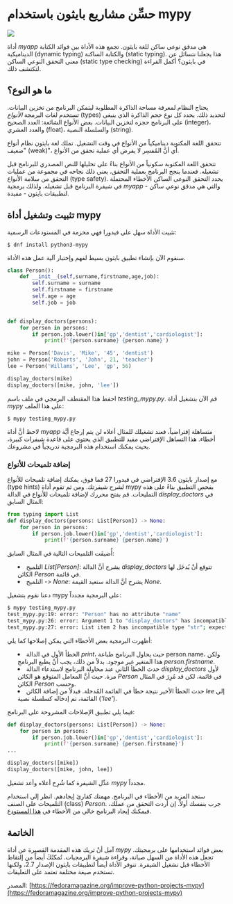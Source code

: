 # حسِّن مشاريع بايثون باستخدام mypy

<img src='https://fedoramagazine.org/wp-content/uploads/2018/02/mypy-945x400.jpg'/>

أداة *myapp* هي مدقق نوعي ساكن للغة بايثون. تجمع هذه الأداة بين فوائد الكتابة الديناميكية (dynamic typing) والكتابة الساكنة (static typing). هذا يجعلنا نتسائل عن معنى التحقق النوعي الساكن (static type checking) في بايثون؟ أكمل القراءة لتكتشف ذلك.

## ما هو النوع؟

يحتاج النظام لمعرفة مساحة الذاكرة المطلوبة ليتمكن البرنامج من تخزين البيانات. تستخدم لغات البرمجة *الأنواع* (types) لتحديد ذلك. يحدد كل نوع حجم الذاكرة الذي ينبغي على البرنامج حجزه لتخزين البيانات. بعض الأنواع الشائعة: العدد الصحيح (integer)، والعدد العشري (float)، والسلسلة النصية (string).

تتحقق اللغة المكتوبة ديناميكياً من الأنواع في وقت التشغيل. تملك لغة بايثون نظام أنواع "ضعيف (weak)"، أي أنَّ المُفسِر لا يفرض أي عملية تحقق من الأنواع.

تتحقق اللغة المكتوبة سكونياً من الأنواع بناءً على تحليلها للنص المصدري للبرنامج قبل تشغيله. فعندما ينجح البرنامج بعملية التحقق، يعني ذلك نجاحه في مجموعة من عمليات التحقق من سلامة الأنواع (type safety). يحدد التحقق النوعي الساكن الأخطاء المحتملة في شيفرة البرنامج قبل تشغيله. ولذلك برمجية *myapp* - والتي هي مدقق نوعي ساكن لتطبيقات بايثون - مفيدة.

## تثبيت وتشغيل أداة mypy

تثبيت الأداة سهل على فيدورا فهي محزمة في المستودعات الرسمية:

```
$ dnf install python3-mypy
```

سنقوم الآن بإنشاء تطبيق بايثون بسيط لفهم وإختبار آلية عمل هذه الأداة.

```python
class Person():
    def __init__(self,surname,firstname,age,job):
        self.surname = surname
        self.firstname = firstname
        self.age = age
        self.job = job


def display_doctors(persons):
    for person in persons:
        if person.job.lower()in['gp','dentist','cardiologist']:
            print(f'{person.surname} {person.name}')

mike = Person('Davis', 'Mike', '45', 'dentist')
john = Person('Roberts', 'John', 21, 'teacher')
lee = Person('Willams', 'Lee', 'gp', 56)

display_doctors(mike)
display_doctors([mike, john, 'lee'])
```

احفظ هذا المقتطف البرمجي في ملف باسم *testing_mypy.py*. قم الآن بتشغيل أداة *mypy* على هذا الملف:

```
$ mypy testing_mypy.py
```

لاحظ أنَّ أداة *myapp* متساهلة إفتراضياً، فعند تشغيلك للمثال أعلاه لن يتم إرجاع أيَّة أخطاء. هذا التساهل اﻹفتراضي مفيد للتطبيق الذي يحتوي على قاعدة شيفرات كبيرة، بحيث يمكنك استخدام هذه البرمجية تدريجياً في مشروعك.

### إضافة تلميحات للأنواع

مع إصدار بايثون 3.6 الإفتراضي في فيدورا 27 فما فوق، يمكنك إضافة تلميحات للأنواع (type hints) لشرح شيفرتك. ومن ثم تقوم أداة mypy بفحص التطبيق بناءً على هذه التمليحات. قم بفتح محررك لإضافة تلميحات للأنواع في الدالة *display_doctors* في المثال السابق:

```python
from typing import List
def display_doctors(persons: List[Person]) -> None:
    for person in persons:
        if person.job.lower()in['gp','dentist','cardiologist']:
            print(f'{person.surname} {person.name}')
```

أُضيفَت التلميحات التالية في المثال السابق:

<ul style='list-style-type: disc; list-style-position: inside;'>
  <li>التلميح <i>List[Person]</i>: يشرح أنَّ الدالة <i>display_doctors</i> تتوقع أنْ يُدخَل لها الكائن <i>Person</i> في قائمة.</li>
  <li>التلميح <i>-> None</i>: يشرح أنَّ الدالة ستعيد القيمة <i>None</i>.</li>
</ul>

دعنا نقوم بتشغيل mypy على البرمجية مجدداً:

```bash
$ mypy testing_mypy.py
test_mypy.py:19: error: "Person" has no attribute "name"
test_mypy.py:26: error: Argument 1 to "display_doctors" has incompatible type "Person"; expected "List[Person]"
test_mypy.py:27: error: List item 2 has incompatible type "str"; expected "Person"
```

أظهرت البرمجية بعض الأخطاء التي يمكن إصلاحها كما يلي:

<ul style='list-style-type: disc; list-style-position: inside;'>
  <li>الخطأ الأول في الدالة <i>print</i>، حيث يحاول البرنامج طباعة person.name، ولكن هذا المتغير غير موجود. بدلاً من ذلك، يجب أنْ يطبع البرنامج <i>person.firstname</i>.</li>
  <li>حدث الخطأ الثاني عند محاولة البرنامج لاستدعاء الدالة <i>display_doctors</i> لأول مرة. حيث أنَّ المعامل المتوقع هو الكائن <i>Person</i> في قائمة، لكن قد مُرِرَ في المثال الكائن <i>Person</i> وحسب.</li>
  <li>حدث الخطأ الأخير نتيجة خطأ في القائمة المُدخلة. فبدلاً من إضافة الكائن <i>lee</i> إلى القائمة، تم إدخاله كسلسلة نصية (<i>'lee'</i>).</li>
</ul>

فيما يلي تطبيق الإصلاحات المشروحة على البرنامج:

```python
def display_doctors(persons: List[Person]) -> None:
    for person in persons:
        if person.job.lower()in['gp','dentist','cardiologist']:
            print(f'{person.surname} {person.firstname}')
...
```

```python
display_doctors([mike])
display_doctors([mike, john, lee])
```

عدِّل الشيفرة كما شُرِح أعلاه وأعد تشغيل <i>mypy</i> مجدداً.

ستجد المزيد من الأخطاء في البرنامج. مهمتك كقارئ إيجادهم. انظر إلى استخدام التلميحات على الصنف (class) <i>Person</i>. جرب بنفسك أولاً. إن أردت التحقق من عملك، فيمكنك إيجاد البرنامج خالي من الأخطاء في [هذا المستودع](https://github.com/cverna/testing_mypy).

## الخاتمة

آمل أنْ تريك هذه المقدمة القصيرة عن أداة <i>mypy</i> بعض فوائد استخدامها على برمجيتك. تجعل هذه الأداة من السهل صيانة، وقراءة شيفرة البرمجيات. تُمكنُكَ أيضاً من إلتقاط الأخطاء قبل تشغيل الشيفرة. تتوفر الأداة أيضاً لتطبيقات بايثون الإصدار 2.7، ولكنها تستخدم صيغة مختلفة تعتمد على التعليقات.

المصدر: [https://fedoramagazine.org/improve-python-projects-mypy](https://fedoramagazine.org/improve-python-projects-mypy)
